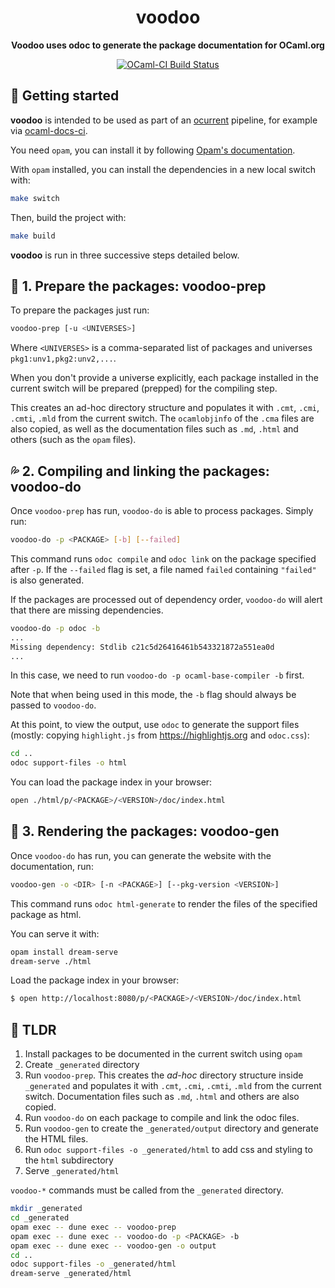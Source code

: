 <h1 align="center">
  voodoo
</h1>

<p align="center">
  <strong>Voodoo uses odoc to generate the package documentation for OCaml.org</strong>
</p>

<p align="center">
  <a href="https://ocaml.ci.dev/github/ocaml-doc/voodoo">
    <img src="https://img.shields.io/endpoint?url=https%3A%2F%2Fci.ocamllabs.io%2Fbadge%2Focaml-doc%2Fvoodoo%2Fmain&logo=ocaml" alt="OCaml-CI Build Status" />
  </a>
</p>

## :rocket: Getting started

**voodoo** is intended to be used as part of an
[ocurrent](https://github.com/ocurrent/ocurrent) pipeline, for example
via [ocaml-docs-ci](https://github.com/ocurrent/ocaml-docs-ci).

You need `opam`, you can install it by following [Opam's documentation](https://opam.ocaml.org/doc/Install.html).

With `opam` installed, you can install the dependencies in a new local switch with:

```bash
make switch
```

Then, build the project with:

```bash
make build
```

**voodoo** is run in three successive steps detailed below.

## :seedling: 1. Prepare the packages: voodoo-prep

To prepare the packages just run:

```sh
voodoo-prep [-u <UNIVERSES>]
```

Where `<UNIVERSES>` is a comma-separated list of packages and universes `pkg1:unv1,pkg2:unv2,...`.

When you don't provide a universe explicitly, each package installed in the current switch will be prepared (prepped) for the compiling step.

This creates an ad-hoc directory structure and populates it with `.cmt`, `.cmi`, `.cmti`, `.mld` from the current switch.
The `ocamlobjinfo` of the `.cma` files are also copied, as well as the documentation files such as `.md`, `.html` and others (such as the `opam` files). 


## :sweat_drops: 2. Compiling and linking the packages: voodoo-do

Once `voodoo-prep` has run, `voodoo-do` is able to process packages. Simply run:

```sh
voodoo-do -p <PACKAGE> [-b] [--failed]
```

This command runs `odoc compile` and `odoc link` on the package specified after `-p`.
If the `--failed` flag is set, a file named `failed` containing `"failed"` is also generated.

If the packages are processed out of dependency order, `voodoo-do` will alert that there are missing dependencies.

```sh
voodoo-do -p odoc -b
...
Missing dependency: Stdlib c21c5d26416461b543321872a551ea0d
...
```

In this case, we need to run `voodoo-do -p ocaml-base-compiler -b` first.

Note that when being used in this mode, the `-b` flag should always be passed to `voodoo-do`.

At this point, to view the output, use `odoc` to generate the support files (mostly: copying `highlight.js` from https://highlightjs.org and `odoc.css`):

```bash
cd ..
odoc support-files -o html
```

You can load the package index in your browser:

```sh
open ./html/p/<PACKAGE>/<VERSION>/doc/index.html
```

## :deciduous_tree: 3. Rendering the packages: voodoo-gen

Once `voodoo-do` has run, you can generate the website with the documentation, run:

```bash
voodoo-gen -o <DIR> [-n <PACKAGE>] [--pkg-version <VERSION>]
```

This command runs `odoc html-generate` to render the files of the specified package as html.

You can serve it with:

```bash
opam install dream-serve
dream-serve ./html
```

Load the package index in your browser:

```bash
$ open http://localhost:8080/p/<PACKAGE>/<VERSION>/doc/index.html
```

## :horse_racing: TLDR

1. Install packages to be documented in the current switch using `opam`
1. Create `_generated` directory
1. Run `voodoo-prep`. This creates the _ad-hoc_ directory structure inside `_generated` and populates it with `.cmt`, `.cmi`, `.cmti`, `.mld` from the current switch. Documentation files such as `.md`, `.html` and others are also copied.
1. Run `voodoo-do` on each package to compile and link the odoc files.
1. Run `voodoo-gen` to create the `_generated/output` directory and generate the HTML files.
1. Run `odoc support-files -o _generated/html` to add css and styling to the `html` subdirectory
1. Serve `_generated/html`

`voodoo-*` commands must be called from the `_generated` directory.

```sh
mkdir _generated
cd _generated
opam exec -- dune exec -- voodoo-prep
opam exec -- dune exec -- voodoo-do -p <PACKAGE> -b
opam exec -- dune exec -- voodoo-gen -o output
cd ..
odoc support-files -o _generated/html
dream-serve _generated/html
```
